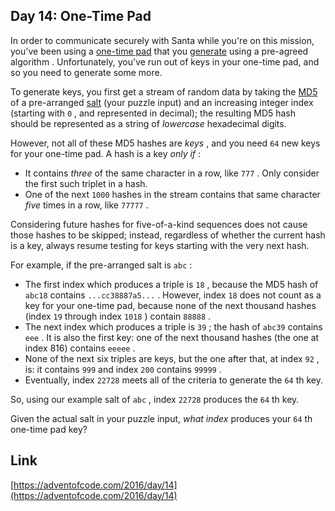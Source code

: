 ## Day 14: One-Time Pad

In order to communicate securely with Santa while you're on this mission, you've been using a [one-time pad](https://en.wikipedia.org/wiki/One-time_pad) that you [generate](https://en.wikipedia.org/wiki/Security_through_obscurity) using a pre-agreed algorithm . Unfortunately, you've run out of keys in your one-time pad, and so you need to generate some more.

To generate keys, you first get a stream of random data by taking the [MD5](https://en.wikipedia.org/wiki/MD5) of a pre-arranged [salt](https://en.wikipedia.org/wiki/Salt_%28cryptography%29) (your puzzle input) and an increasing integer index (starting with `0` , and represented in decimal); the resulting MD5 hash should be represented as a string of _lowercase_ hexadecimal digits.

However, not all of these MD5 hashes are _keys_ , and you need `64` new keys for your one-time pad. A hash is a key _only if_ :

- It contains _three_ of the same character in a row, like `777` . Only consider the first such triplet in a hash.
- One of the next `1000` hashes in the stream contains that same character _five_ times in a row, like `77777` .

Considering future hashes for five-of-a-kind sequences does not cause those hashes to be skipped; instead, regardless of whether the current hash is a key, always resume testing for keys starting with the very next hash.

For example, if the pre-arranged salt is `abc` :

- The first index which produces a triple is `18` , because the MD5 hash of `abc18` contains `...cc38887a5...` . However, index `18` does not count as a key for your one-time pad, because none of the next thousand hashes (index `19` through index `1018` ) contain `88888` .
- The next index which produces a triple is `39` ; the hash of `abc39` contains `eee` . It is also the first key: one of the next thousand hashes (the one at index 816) contains `eeeee` .
- None of the next six triples are keys, but the one after that, at index `92` , is: it contains `999` and index `200` contains `99999` .
- Eventually, index `22728` meets all of the criteria to generate the `64` th key.

So, using our example salt of `abc` , index `22728` produces the `64` th key.

Given the actual salt in your puzzle input, _what index_ produces your `64` th one-time pad key?

## Link

[https://adventofcode.com/2016/day/14](https://adventofcode.com/2016/day/14)
